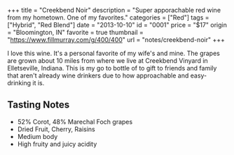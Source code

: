 +++
title = "Creekbend Noir"
description = "Super apporachable red wine from my hometown. One of my favorites."
categories = ["Red"]
tags = ["Hybrid", "Red Blend"]
date = "2013-10-10"
id = "0001"
price = "$17"
origin = "Bloomington, IN"
favorite = true
thumbnail = "https://www.fillmurray.com/g/400/400"
url = "notes/creekbend-noir"
+++

I love this wine. It's a personal favorite of my wife's and mine. The grapes are grown about 10 miles from where we live at Creekbend Vinyard in Elletseville, Indiana. This is my go to bottle of to gift to friends and family that aren't already wine drinkers due to how approachable and easy-drinking it is.

## Tasting Notes

- 52% Corot, 48% Marechal Foch grapes
- Dried Fruit, Cherry, Raisins
- Medium body
- High fruity and juicy acidity
